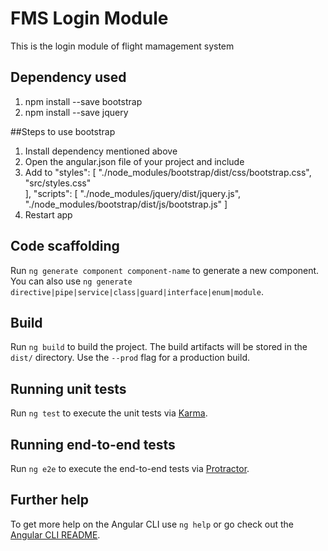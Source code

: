 # FMS Login Module

This is the login module of flight mamagement system

## Dependency used
1. npm install --save bootstrap
2. npm install --save jquery

##Steps to use bootstrap
1. Install dependency mentioned above
2. Open the angular.json file of your project and include
3.  Add to 
	"styles": [
		"./node_modules/bootstrap/dist/css/bootstrap.css",
        "src/styles.css"              
    ],
    "scripts": [
        "./node_modules/jquery/dist/jquery.js",
        "./node_modules/bootstrap/dist/js/bootstrap.js"
    ] 
4. Restart app

## Code scaffolding

Run `ng generate component component-name` to generate a new component. You can also use `ng generate directive|pipe|service|class|guard|interface|enum|module`.

## Build

Run `ng build` to build the project. The build artifacts will be stored in the `dist/` directory. Use the `--prod` flag for a production build.

## Running unit tests

Run `ng test` to execute the unit tests via [Karma](https://karma-runner.github.io).

## Running end-to-end tests

Run `ng e2e` to execute the end-to-end tests via [Protractor](http://www.protractortest.org/).

## Further help

To get more help on the Angular CLI use `ng help` or go check out the [Angular CLI README](https://github.com/angular/angular-cli/blob/master/README.md).
